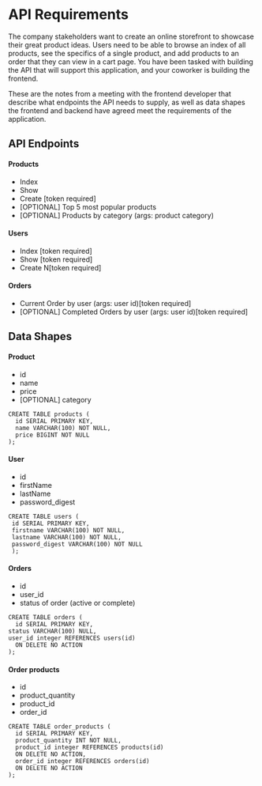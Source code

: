 # API Requirements
The company stakeholders want to create an online storefront to showcase their great product ideas. Users need to be able to browse an index of all products, see the specifics of a single product, and add products to an order that they can view in a cart page. You have been tasked with building the API that will support this application, and your coworker is building the frontend.

These are the notes from a meeting with the frontend developer that describe what endpoints the API needs to supply, as well as data shapes the frontend and backend have agreed meet the requirements of the application. 

## API Endpoints
#### Products
- Index 
- Show
- Create [token required]
- [OPTIONAL] Top 5 most popular products 
- [OPTIONAL] Products by category (args: product category)

#### Users
- Index [token required]
- Show [token required]
- Create N[token required]

#### Orders
- Current Order by user (args: user id)[token required]
- [OPTIONAL] Completed Orders by user (args: user id)[token required]

## Data Shapes
#### Product
-  id
- name
- price
- [OPTIONAL] category

```
CREATE TABLE products (
  id SERIAL PRIMARY KEY,
  name VARCHAR(100) NOT NULL,
  price BIGINT NOT NULL
);
```

#### User
- id
- firstName
- lastName
- password_digest

```
CREATE TABLE users (
 id SERIAL PRIMARY KEY,
 firstname VARCHAR(100) NOT NULL,
 lastname VARCHAR(100) NOT NULL,
 password_digest VARCHAR(100) NOT NULL
 );
```

#### Orders
- id
- user_id
- status of order (active or complete)

```
CREATE TABLE orders (
  id SERIAL PRIMARY KEY,
status VARCHAR(100) NULL,
user_id integer REFERENCES users(id) 
  ON DELETE NO ACTION
);

```
#### Order products
- id
- product_quantity
- product_id
- order_id

```
CREATE TABLE order_products (
  id SERIAL PRIMARY KEY,
  product_quantity INT NOT NULL,
  product_id integer REFERENCES products(id) 
  ON DELETE NO ACTION,
  order_id integer REFERENCES orders(id) 
  ON DELETE NO ACTION
);
```